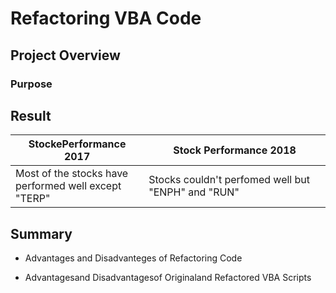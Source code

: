 # Refactoring VBA Code
## Project Overview

### Purpose

## Result
| StockePerformance 2017 | Stock Performance 2018|
|------------------------|-----------------------|
|Most of the stocks have <br /> performed well except "TERP"|Stocks couldn't perfomed well but "ENPH" and "RUN"


## Summary
  - Advantages and Disadvanteges of Refactoring Code
  
  - Advantagesand Disadvantagesof Originaland Refactored VBA Scripts
